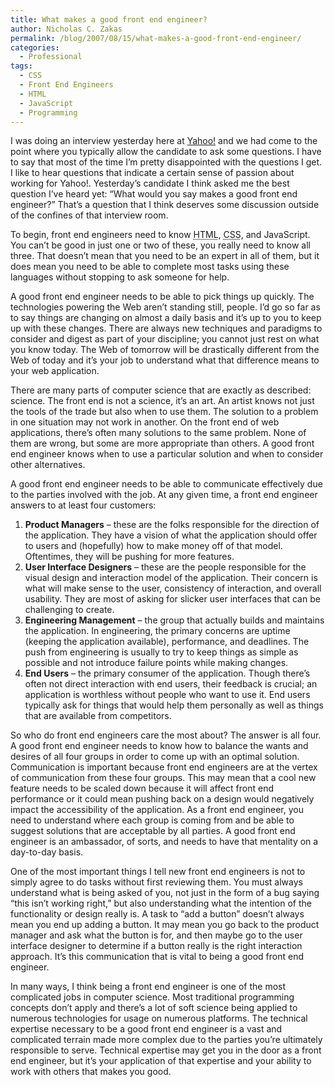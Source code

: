 ```yaml
---
title: What makes a good front end engineer?
author: Nicholas C. Zakas
permalink: /blog/2007/08/15/what-makes-a-good-front-end-engineer/
categories:
  - Professional
tags:
  - CSS
  - Front End Engineers
  - HTML
  - JavaScript
  - Programming
---
```

I was doing an interview yesterday here at <a title="Yahoo!" rel="external" href="http://www.yahoo.com">Yahoo!</a> and we had come to the point where you typically allow the candidate to ask some questions. I have to say that most of the time I&#8217;m pretty disappointed with the questions I get. I like to hear questions that indicate a certain sense of passion about working for Yahoo!. Yesterday&#8217;s candidate I think asked me the best question I&#8217;ve heard yet: &#8220;What would you say makes a good front end engineer?&#8221; That&#8217;s a question that I think deserves some discussion outside of the confines of that interview room.

To begin, front end engineers need to know <acronym title="Hyper Text Markup Language">HTML</acronym>, <acronym title="Cascading Style Sheets">CSS</acronym>, and JavaScript. You can&#8217;t be good in just one or two of these, you really need to know all three. That doesn&#8217;t mean that you need to be an expert in all of them, but it does mean you need to be able to complete most tasks using these languages without stopping to ask someone for help.

A good front end engineer needs to be able to pick things up quickly. The technologies powering the Web aren&#8217;t standing still, people. I&#8217;d go so far as to say things are changing on almost a daily basis and it&#8217;s up to you to keep up with these changes. There are always new techniques and paradigms to consider and digest as part of your discipline; you cannot just rest on what you know today. The Web of tomorrow will be drastically different from the Web of today and it&#8217;s your job to understand what that difference means to your web application.

There are many parts of computer science that are exactly as described: science. The front end is not a science, it&#8217;s an art. An artist knows not just the tools of the trade but also when to use them. The solution to a problem in one situation may not work in another. On the front end of web applications, there&#8217;s often many solutions to the same problem. None of them are wrong, but some are more appropriate than others. A good front end engineer knows when to use a particular solution and when to consider other alternatives.

A good front end engineer needs to be able to communicate effectively due to the parties involved with the job. At any given time, a front end engineer answers to at least four customers:

  1. **Product Managers** &#8211; these are the folks responsible for the direction of the application. They have a vision of what the application should offer to users and (hopefully) how to make money off of that model. Oftentimes, they will be pushing for more features.
  2. **User Interface Designers** &#8211; these are the people responsible for the visual design and interaction model of the application. Their concern is what will make sense to the user, consistency of interaction, and overall usability. They are most of asking for slicker user interfaces that can be challenging to create.
  3. **Engineering Management** &#8211; the group that actually builds and maintains the application. In engineering, the primary concerns are uptime (keeping the application available), performance, and deadlines. The push from engineering is usually to try to keep things as simple as possible and not introduce failure points while making changes.
  4. **End Users** &#8211; the primary consumer of the application. Though there&#8217;s often not direct interaction with end users, their feedback is crucial; an application is worthless without people who want to use it. End users typically ask for things that would help them personally as well as things that are available from competitors.

So who do front end engineers care the most about? The answer is all four. A good front end engineer needs to know how to balance the wants and desires of all four groups in order to come up with an optimal solution. Communication is important because front end engineers are at the vertex of communication from these four groups. This may mean that a cool new feature needs to be scaled down because it will affect front end performance or it could mean pushing back on a design would negatively impact the accessibility of the application. As a front end engineer, you need to understand where each group is coming from and be able to suggest solutions that are acceptable by all parties. A good front end engineer is an ambassador, of sorts, and needs to have that mentality on a day-to-day basis.

One of the most important things I tell new front end engineers is not to simply agree to do tasks without first reviewing them. You must always understand what is being asked of you, not just in the form of a bug saying &#8220;this isn&#8217;t working right,&#8221; but also understanding what the intention of the functionality or design really is. A task to &#8220;add a button&#8221; doesn&#8217;t always mean you end up adding a button. It may mean you go back to the product manager and ask what the button is for, and then maybe go to the user interface designer to determine if a button really is the right interaction approach. It&#8217;s this communication that is vital to being a good front end engineer.

In many ways, I think being a front end engineer is one of the most complicated jobs in computer science. Most traditional programming concepts don&#8217;t apply and there&#8217;s a lot of soft science being applied to numerous technologies for usage on numerous platforms. The technical expertise necessary to be a good front end engineer is a vast and complicated terrain made more complex due to the parties you&#8217;re ultimately responsible to serve. Technical expertise may get you in the door as a front end engineer, but it&#8217;s your application of that expertise and your ability to work with others that makes you good.
